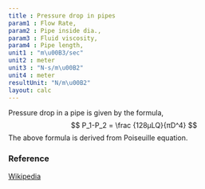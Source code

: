 ```yaml
---
title : Pressure drop in pipes
param1 : Flow Rate,
param2 : Pipe inside dia.,
param3 : Fluid viscosity,
param4 : Pipe length,
unit1 : "m\u00B3/sec"
unit2 : meter
unit3 : "N-s/m\u00B2"
unit4 : meter
resultUnit: "N/m\u00B2"
layout: calc
---
```

Pressure drop in a pipe is given by the formula,
$$ 
P_1-P_2 = \frac {128µLQ}{πD^4} 
$$
The above formula is derived from Poiseuille equation.

### Reference

[Wikipedia](https://en.wikipedia.org/wiki/Pressure_drop)  

<script>  
    const inputs = document.querySelectorAll('input');    
    inputs.forEach(input => {   
      input.addEventListener('input', () => {
        
        calculate();
        
      });      
    
    });
    // Calculate function 
    function calculate() {
      const v1 = parseFloat(document.getElementById('param1').value) || 0;
      const v2 = parseFloat(document.getElementById('param2').value) || 0;      
      const v3 = parseFloat(document.getElementById('param3').value) || 0;
      const v4= parseFloat(document.getElementById('param4').value) || 0;    
      const result = ((128 * v4 * v1 * v3) / (3.14 * v2 * v2 * v2 * v2))
     
      
      document.getElementById('result').innerText = result.toFixed(2);
      
</script>

 